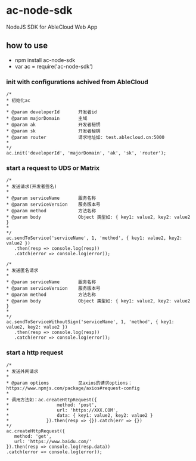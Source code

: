 # ac-node-sdk
 NodeJS SDK for AbleCloud Web App
 
## how to use

 - npm install ac-node-sdk
 - var ac = require('ac-node-sdk') 
 
### init with configurations achived from AbleCloud
 ```
 /*
 * 初始化ac
 *
 * @param developerId       开发者id
 * @param majorDomain       主域
 * @param ak                开发者秘钥
 * @param sk                开发者秘钥
 * @param router            请求地址如: test.ablecloud.cn:5000
 *
 */
ac.init('developerId', 'majorDomain', 'ak', 'sk', 'router');
 ```
 ### start a request to UDS or Matrix
 ```
 /*
 * 发送请求(开发者签名)
 *
 * @param serviceName       服务名称
 * @param serviceVersion    服务版本号
 * @param method            方法名称
 * @param body              Object 类型如: { key1: value2, key2: value2 }
 *
 */
ac.sendToService('serviceName', 1, 'method', { key1: value2, key2: value2 })
    .then(resp => console.log(resp))
    .catch(error => console.log(error));

/*
 * 发送匿名请求
 *
 * @param serviceName       服务名称
 * @param serviceVersion    服务版本号
 * @param method            方法名称
 * @param body              Object 类型如: { key1: value2, key2: value2 }
 *
 */
ac.sendToServiceWithoutSign('serviceName', 1, 'method', { key1: value2, key2: value2 })
    .then(resp => console.log(resp))
    .catch(error => console.log(error));
```
 ### start a http request
 ```
 /*
 * 发送外网请求
 *
 * @param options           见axios的请求options：  https://www.npmjs.com/package/axios#request-config
 *
 * 调用方法如：ac.createHttpRequest({
 *                  method: 'post',
 *                  url: 'https://XXX.COM',
 *                  data: { key1: value2, key2: value2 }
 *              }).then(resp => {}).catch(err => {})
 */
ac.createHttpRequest({
    method: 'get',
    url: 'https://www.baidu.com/'
}).then(resp => console.log(resp.data))
.catch(error => console.log(error));
```



